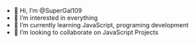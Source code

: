 - 👋 Hi, I’m @SuperGal109
- 👀 I’m interested in everything
- 🌱 I’m currently learning JavaScript, programing development
- 💞️ I’m looking to collaborate on JavaScript Projects

<!---
SuperDude109/SuperDude109 is a ✨ special ✨ repository because its `README.md` (this file) appears on your GitHub profile.
You can click the Preview link to take a look at your changes.
--->
